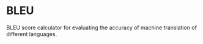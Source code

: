 # BLEU
BLEU score calculator for evaluating the accuracy of machine translation of different languages.
